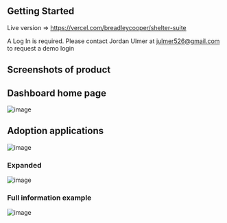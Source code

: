 ## Getting Started

Live version => https://vercel.com/breadleycooper/shelter-suite

A Log In is required. Please contact Jordan Ulmer at julmer526@gmail.com to request a demo login


## Screenshots of product


## Dashboard home page
![image](https://github.com/BreadleyCooper/shelter_suite/assets/96499164/e2af9426-5357-4ab8-985f-ebf4345e5423)

## Adoption applications

![image](https://github.com/BreadleyCooper/shelter_suite/assets/96499164/3467f45c-9cce-4318-992c-a208aa433e42)

### Expanded

![image](https://github.com/BreadleyCooper/shelter_suite/assets/96499164/2588ea1f-844e-452c-83ea-2d9d1f6a60c5)

### Full information example 

![image](https://github.com/BreadleyCooper/shelter_suite/assets/96499164/c5757340-f8da-4ccf-9b81-e4f9d694c4ab)
